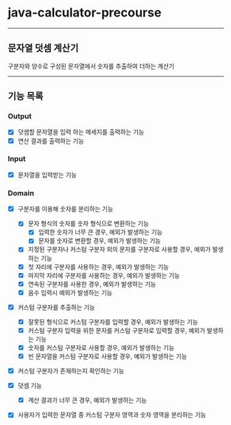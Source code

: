 # java-calculator-precourse

---

## 문자열 덧셈 계산기

구분자와 양수로 구성된 문자열에서 숫자를 추출하여 더하는 계산기

---

## 기능 목록

### Output

+ [x] 덧셈할 문자열을 입력 하는 메세지를 출력하는 기능
+ [x] 연산 결과를 출력하는 기능

### Input

+ [x] 문자열을 입력받는 기능

### Domain

+ [x] 구분자를 이용해 숫자를 분리하는 기능
  + [x] 문자 형식의 숫자를 숫자 형식으로 변환하는 기능
    + [x] 입력한 숫자가 너무 큰 경우, 예외가 발생하는 기능
    + [x] 문자를 숫자로 변환할 경우, 예외가 발생하는 기능
  + [x] 지정된 구분자나 커스텀 구분자 외의 문자를 구분자로 사용할 경우, 예외가 발생하는 기능
  + [x] 첫 자리에 구분자를 사용하는 경우, 예외가 발생하는 기능
  + [x] 마지막 자리에 구분자를 사용하는 경우, 예외가 발생하는 기능
  + [x] 연속된 구분자를 사용한 경우, 예외가 발생하는 기능
  + [x] 음수 입력시 예외가 발생하는 기능

+ [x] 커스텀 구분자를 추출하는 기능
  + [x] 잘못된 형식으로 커스텀 구분자를 입력할 경우, 예외가 발생하는 기능
  + [x] 커스텀 구분자 입력을 위한 문자를 커스텀 구분자로 입력할 경우, 예외가 발생하는 기능
  + [x] 숫자를 커스텀 구분자로 사용할 경우, 예외가 발생하는 기능
  + [x] 빈 문자열을 커스텀 구분자로 사용할 경우, 예외가 발생하는 기능

+ [x] 커스텀 구분자가 존재하는지 확인하는 기능

+ [x] 덧셈 기능
  + [x] 계산 결과가 너무 큰 경우, 예외가 발생하는 기능

+ [x] 사용자가 입력한 문자열 중 커스텀 구분자 영역과 숫자 영역을 분리하는 기능